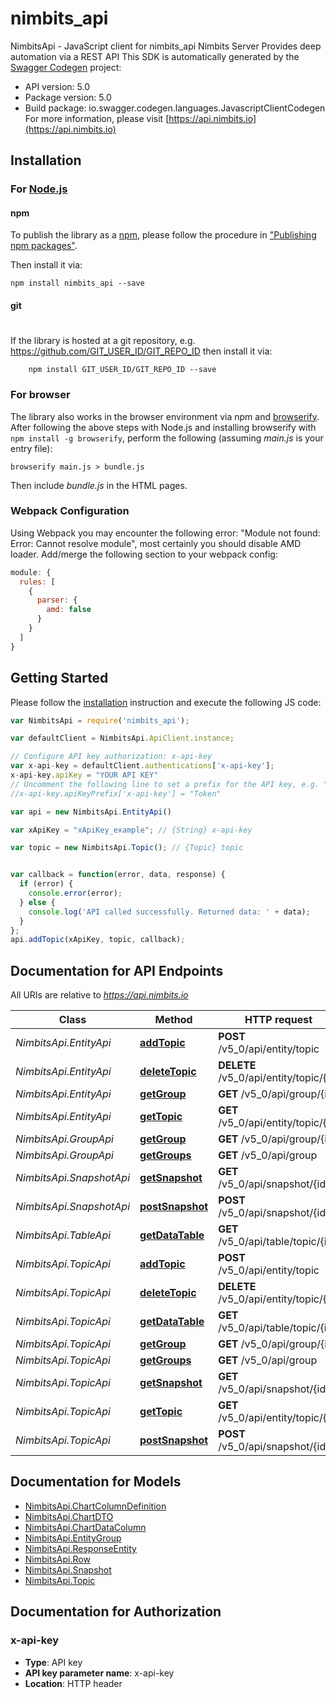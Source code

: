# nimbits_api

NimbitsApi - JavaScript client for nimbits_api
Nimbits Server Provides deep automation via a REST API
This SDK is automatically generated by the [Swagger Codegen](https://github.com/swagger-api/swagger-codegen) project:

- API version: 5.0
- Package version: 5.0
- Build package: io.swagger.codegen.languages.JavascriptClientCodegen
For more information, please visit [https://api.nimbits.io](https://api.nimbits.io)

## Installation

### For [Node.js](https://nodejs.org/)

#### npm

To publish the library as a [npm](https://www.npmjs.com/),
please follow the procedure in ["Publishing npm packages"](https://docs.npmjs.com/getting-started/publishing-npm-packages).

Then install it via:

```shell
npm install nimbits_api --save
```

#### git
#
If the library is hosted at a git repository, e.g.
https://github.com/GIT_USER_ID/GIT_REPO_ID
then install it via:

```shell
    npm install GIT_USER_ID/GIT_REPO_ID --save
```

### For browser

The library also works in the browser environment via npm and [browserify](http://browserify.org/). After following
the above steps with Node.js and installing browserify with `npm install -g browserify`,
perform the following (assuming *main.js* is your entry file):

```shell
browserify main.js > bundle.js
```

Then include *bundle.js* in the HTML pages.

### Webpack Configuration

Using Webpack you may encounter the following error: "Module not found: Error:
Cannot resolve module", most certainly you should disable AMD loader. Add/merge
the following section to your webpack config:

```javascript
module: {
  rules: [
    {
      parser: {
        amd: false
      }
    }
  ]
}
```

## Getting Started

Please follow the [installation](#installation) instruction and execute the following JS code:

```javascript
var NimbitsApi = require('nimbits_api');

var defaultClient = NimbitsApi.ApiClient.instance;

// Configure API key authorization: x-api-key
var x-api-key = defaultClient.authentications['x-api-key'];
x-api-key.apiKey = "YOUR API KEY"
// Uncomment the following line to set a prefix for the API key, e.g. "Token" (defaults to null)
//x-api-key.apiKeyPrefix['x-api-key'] = "Token"

var api = new NimbitsApi.EntityApi()

var xApiKey = "xApiKey_example"; // {String} x-api-key

var topic = new NimbitsApi.Topic(); // {Topic} topic


var callback = function(error, data, response) {
  if (error) {
    console.error(error);
  } else {
    console.log('API called successfully. Returned data: ' + data);
  }
};
api.addTopic(xApiKey, topic, callback);

```

## Documentation for API Endpoints

All URIs are relative to *https://api.nimbits.io*

Class | Method | HTTP request | Description
------------ | ------------- | ------------- | -------------
*NimbitsApi.EntityApi* | [**addTopic**](docs/EntityApi.md#addTopic) | **POST** /v5_0/api/entity/topic | AddTopic
*NimbitsApi.EntityApi* | [**deleteTopic**](docs/EntityApi.md#deleteTopic) | **DELETE** /v5_0/api/entity/topic/{id} | DeleteTopic
*NimbitsApi.EntityApi* | [**getGroup**](docs/EntityApi.md#getGroup) | **GET** /v5_0/api/group/{id} | GetGroup
*NimbitsApi.EntityApi* | [**getTopic**](docs/EntityApi.md#getTopic) | **GET** /v5_0/api/entity/topic/{id} | GetTopic
*NimbitsApi.GroupApi* | [**getGroup**](docs/GroupApi.md#getGroup) | **GET** /v5_0/api/group/{id} | GetGroup
*NimbitsApi.GroupApi* | [**getGroups**](docs/GroupApi.md#getGroups) | **GET** /v5_0/api/group | GetGroups
*NimbitsApi.SnapshotApi* | [**getSnapshot**](docs/SnapshotApi.md#getSnapshot) | **GET** /v5_0/api/snapshot/{id} | GetSnapshot
*NimbitsApi.SnapshotApi* | [**postSnapshot**](docs/SnapshotApi.md#postSnapshot) | **POST** /v5_0/api/snapshot/{id} | PostSnapshot
*NimbitsApi.TableApi* | [**getDataTable**](docs/TableApi.md#getDataTable) | **GET** /v5_0/api/table/topic/{id} | GetDataTable
*NimbitsApi.TopicApi* | [**addTopic**](docs/TopicApi.md#addTopic) | **POST** /v5_0/api/entity/topic | AddTopic
*NimbitsApi.TopicApi* | [**deleteTopic**](docs/TopicApi.md#deleteTopic) | **DELETE** /v5_0/api/entity/topic/{id} | DeleteTopic
*NimbitsApi.TopicApi* | [**getDataTable**](docs/TopicApi.md#getDataTable) | **GET** /v5_0/api/table/topic/{id} | GetDataTable
*NimbitsApi.TopicApi* | [**getGroup**](docs/TopicApi.md#getGroup) | **GET** /v5_0/api/group/{id} | GetGroup
*NimbitsApi.TopicApi* | [**getGroups**](docs/TopicApi.md#getGroups) | **GET** /v5_0/api/group | GetGroups
*NimbitsApi.TopicApi* | [**getSnapshot**](docs/TopicApi.md#getSnapshot) | **GET** /v5_0/api/snapshot/{id} | GetSnapshot
*NimbitsApi.TopicApi* | [**getTopic**](docs/TopicApi.md#getTopic) | **GET** /v5_0/api/entity/topic/{id} | GetTopic
*NimbitsApi.TopicApi* | [**postSnapshot**](docs/TopicApi.md#postSnapshot) | **POST** /v5_0/api/snapshot/{id} | PostSnapshot


## Documentation for Models

 - [NimbitsApi.ChartColumnDefinition](docs/ChartColumnDefinition.md)
 - [NimbitsApi.ChartDTO](docs/ChartDTO.md)
 - [NimbitsApi.ChartDataColumn](docs/ChartDataColumn.md)
 - [NimbitsApi.EntityGroup](docs/EntityGroup.md)
 - [NimbitsApi.ResponseEntity](docs/ResponseEntity.md)
 - [NimbitsApi.Row](docs/Row.md)
 - [NimbitsApi.Snapshot](docs/Snapshot.md)
 - [NimbitsApi.Topic](docs/Topic.md)


## Documentation for Authorization


### x-api-key

- **Type**: API key
- **API key parameter name**: x-api-key
- **Location**: HTTP header

